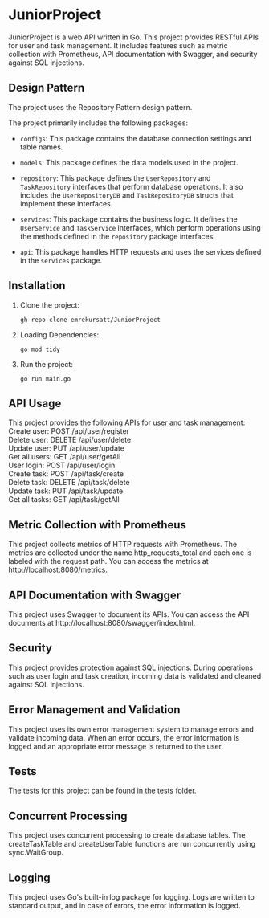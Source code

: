 # JuniorProject

JuniorProject is a web API written in Go. This project provides RESTful APIs for user and task management. It includes features such as metric collection with Prometheus, API documentation with Swagger, and security against SQL injections.

## Design Pattern


The project uses the Repository Pattern design pattern.  

The project primarily includes the following packages:

- `configs`: This package contains the database connection settings and table names.

- `models`: This package defines the data models used in the project.

- `repository`: This package defines the `UserRepository` and `TaskRepository` interfaces that perform database operations. It also includes the `UserRepositoryDB` and `TaskRepositoryDB` structs that implement these interfaces.

- `services`: This package contains the business logic. It defines the `UserService` and `TaskService` interfaces, which perform operations using the methods defined in the `repository` package interfaces.

- `api`: This package handles HTTP requests and uses the services defined in the `services` package.



## Installation

1. Clone the project:
    ```
    gh repo clone emrekursatt/JuniorProject
    ```

2. Loading Dependencies:
    ```
    go mod tidy
    ```
3. Run the project:
    ```
    go run main.go
    ```




## API Usage
This project provides the following APIs for user and task management:  
Create user: POST /api/user/register  
Delete user: DELETE /api/user/delete  
Update user: PUT /api/user/update  
Get all users: GET /api/user/getAll  
User login: POST /api/user/login  
Create task: POST /api/task/create  
Delete task: DELETE /api/task/delete  
Update task: PUT /api/task/update  
Get all tasks: GET /api/task/getAll


## Metric Collection with Prometheus
This project collects metrics of HTTP requests with Prometheus. The metrics are collected under the name http_requests_total and each one is labeled with the request path. You can access the metrics at http://localhost:8080/metrics.  
## API Documentation with Swagger
This project uses Swagger to document its APIs. You can access the API documents at http://localhost:8080/swagger/index.html.  
## Security
This project provides protection against SQL injections. During operations such as user login and task creation, incoming data is validated and cleaned against SQL injections.  
## Error Management and Validation
This project uses its own error management system to manage errors and validate incoming data. When an error occurs, the error information is logged and an appropriate error message is returned to the user.  
## Tests
The tests for this project can be found in the tests folder.

## Concurrent Processing
This project uses concurrent processing to create database tables. The createTaskTable and createUserTable functions are run concurrently using sync.WaitGroup.  
## Logging
This project uses Go's built-in log package for logging. Logs are written to standard output, and in case of errors, the error information is logged.

